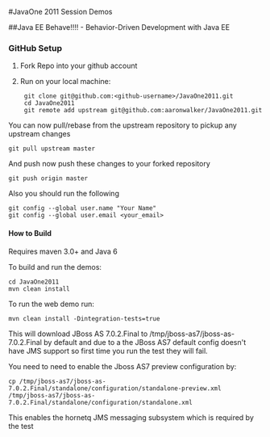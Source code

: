 #JavaOne 2011 Session Demos

##Java EE Behave!!!! - Behavior-Driven Development with Java EE

### GitHub Setup
1. Fork Repo into your github account
2. Run on your local machine:

		git clone git@github.com:<github-username>/JavaOne2011.git
		cd JavaOne2011
		git remote add upstream git@github.com:aaronwalker/JavaOne2011.git

You can now pull/rebase from the upstream repository to pickup any upstream changes

	git pull upstream master

And push now push these changes to your forked repository

	git push origin master

Also you should run the following

    git config --global user.name "Your Name"
    git config --global user.email <your_email>

#### How to Build
Requires maven 3.0+  and Java 6

To build and run the demos:

	cd JavaOne2011
	mvn clean install

To run the web demo run:

    mvn clean install -Dintegration-tests=true

This will download JBoss AS 7.0.2.Final to /tmp/jboss-as7/jboss-as-7.0.2.Final by default and due to a
the JBoss AS7 default config doesn't have JMS support so first time you run the test they will fail.

You need to need to enable the Jboss AS7 preview configuration by:

    cp /tmp/jboss-as7/jboss-as-7.0.2.Final/standalone/configuration/standalone-preview.xml /tmp/jboss-as7/jboss-as-7.0.2.Final/standalone/configuration/standalone.xml

This enables the hornetq JMS messaging subsystem which is required by the test